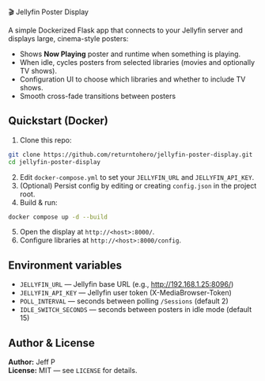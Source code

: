 🎬 Jellyfin Poster Display

A simple Dockerized Flask app that connects to your Jellyfin server and displays large, cinema-style posters:
- Shows **Now Playing** poster and runtime when something is playing.
- When idle, cycles posters from selected libraries (movies and optionally TV shows).
- Configuration UI to choose which libraries and whether to include TV shows.
- Smooth cross-fade transitions between posters

## Quickstart (Docker)

1. Clone this repo:
```bash
git clone https://github.com/returntohero/jellyfin-poster-display.git
cd jellyfin-poster-display
```
2. Edit `docker-compose.yml` to set your `JELLYFIN_URL` and `JELLYFIN_API_KEY`.
3. (Optional) Persist config by editing or creating `config.json` in the project root.
4. Build & run:
```bash
docker compose up -d --build
```
5. Open the display at `http://<host>:8000/`.
6. Configure libraries at `http://<host>:8000/config`.

## Environment variables
- `JELLYFIN_URL` — Jellyfin base URL (e.g., http://192.168.1.25:8096/)
- `JELLYFIN_API_KEY` — Jellyfin user token (X-MediaBrowser-Token)
- `POLL_INTERVAL` — seconds between polling `/Sessions` (default 2)
- `IDLE_SWITCH_SECONDS` — seconds between posters in idle mode (default 15)

## Author & License
**Author:** Jeff P  
**License:** MIT — see `LICENSE` for details.
